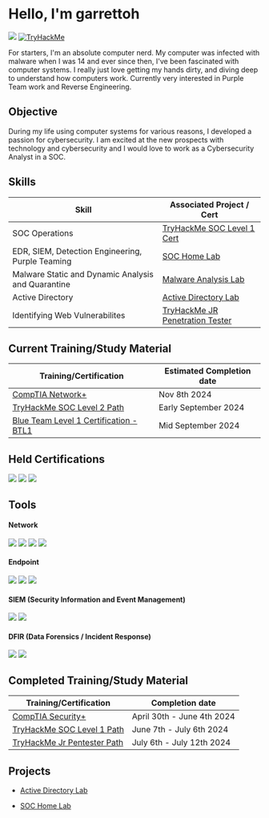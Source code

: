 # Hello, I'm garrettoh <a href="https://tryhackme.com/p/garrettoh">
<a href="https://www.linkedin.com/in/garrett-raese-710baa2b1/"><img src="https://img.shields.io/badge/-LinkedIn-0072b1?&style=for-the-badge&logo=linkedin&logoColor=white" /></a>
<a href="https://tryhackme.com/p/garrettoh"><img src="https://tryhackme-badges.s3.amazonaws.com/garrettoh.png" alt="TryHackMe"></a>



For starters, I'm an absolute computer nerd. My computer was infected with malware when I was 14 and ever since then, I've been fascinated with computer systems. I really just love getting my hands dirty, and diving deep to understand how computers work. Currently very interested in Purple Team work and Reverse Engineering. 

## Objective
During my life using computer systems for various reasons, I developed a passion for cybersecurity. I am excited at the new prospects with technology and cybersecurity and I would love to work as a Cybersecurity Analyst in a SOC.

## Skills

| Skill                                         | Associated Project / Cert         |
|-----------------------------------------------|----------------------------|
|SOC Operations|<a href="https://tryhackme-certificates.s3-eu-west-1.amazonaws.com/THM-IOKJYJAAER.png"> TryHackMe SOC Level 1 Cert  </a>                                                          |
| EDR, SIEM, Detection Engineering, Purple Teaming | <a href="https://github.com/garrettoh/SOCLab">SOC Home Lab</a>|
| Malware Static and Dynamic Analysis and Quarantine          | <a href="https://github.com/garrettoh/MalwareAnalysisLab">Malware Analysis Lab</a>|
| Active Directory         | <a href="https://github.com/garrettoh/Active-Directory-Lab">Active Directory Lab</a>|
| Identifying Web Vulnerabilites | <a href="https://tryhackme-certificates.s3-eu-west-1.amazonaws.com/THM-KB43T7I3UD.png">TryHackMe JR Penetration Tester</a>|

## Current Training/Study Material

| Training/Certification                                         | Estimated Completion date        |
|-----------------------------------------------|----------------------------|
|<a href="https://www.comptia.org/certifications/network"> CompTIA Network+ </a>        | Nov 8th 2024|
|<a href="https://tryhackme.com/path/outline/soclevel2"> TryHackMe SOC Level 2 Path </a>| Early September 2024|
|<a href="https://www.securityblue.team/why-btl1/"> Blue Team Level 1 Certification - BTL1 </a>| Mid September 2024|

## Held Certifications
<div>
<img src="https://img.shields.io/badge/-Security%2B-9B9B7D?&style=for-the-badge&logo=CompTIA&logoColor=white" />
<a href="https://tryhackme-certificates.s3-eu-west-1.amazonaws.com/THM-IOKJYJAAER.png"><img src="https://img.shields.io/badge/-SOC_Level_1-9B9B7D?&style=for-the-badge&logo=TryHackMe&logoColor=white" /></a>
<a href="https://tryhackme-certificates.s3-eu-west-1.amazonaws.com/THM-KB43T7I3UD.png"><img src="https://img.shields.io/badge/-JR_Penetration_Tester-9B9B7D?&style=for-the-badge&logo=TryHackMe&logoColor=white" /></a>




</div>

## Tools

#### Network
<div>
<img src="https://img.shields.io/badge/-Wireshark-003366?&style=for-the-badge&logo=Wireshark&logoColor=white" />
<img src="https://img.shields.io/badge/-TShark-003366?&style=for-the-badge&logo=Wireshark&logoColor=white" />
<img src="https://img.shields.io/badge/-Snort-003366?&style=for-the-badge&logo=Snort&logoColor=white" />
<img src="https://img.shields.io/badge/-Zeek-003366?&style=for-the-badge&logo=Zeek&logoColor=white" />

</div>

#### Endpoint
<div>
<img src="https://img.shields.io/badge/-Sys_Internals_Suite-9B9B7D?&style=for-the-badge&logo=Microsoft&logoColor=white" />
<img src="https://img.shields.io/badge/-Wazuh-9B9B7D?&style=for-the-badge&logo=Wazuh&logoColor=white" />
<img src="https://img.shields.io/badge/-LimaCharlie_EDR-9B9B7D?&style=for-the-badge&logo=LimaCharlie&logoColor=white" />



</div>

#### SIEM (Security Information and Event Management)
<div>
<img src="https://img.shields.io/badge/-Splunk-003366?&style=for-the-badge&logo=Splunk&logoColor=white" />
<img src="https://img.shields.io/badge/-Elastic-003366?&style=for-the-badge&logo=Elastic&logoColor=white" />



</div>

#### DFIR (Data Forensics / Incident Response)
<div>
<img src="https://img.shields.io/badge/-Autopsy-9B9B7D?&style=for-the-badge&logo=Autopsy&logoColor=white" />
<img src="https://img.shields.io/badge/-Velociraptor-9B9B7D?&style=for-the-badge&logo=Velociraptor&logoColor=white" />


</div>

## Completed Training/Study Material

| Training/Certification                                         | Completion date        |
|-----------------------------------------------|----------------------------|
|<a href="https://www.comptia.org/certifications/security"> CompTIA Security+  </a>       | April 30th - June 4th 2024|
|<a href="https://tryhackme-certificates.s3-eu-west-1.amazonaws.com/THM-IOKJYJAAER.png"> TryHackMe SOC Level 1 Path  </a>       | June 7th - July 6th 2024|
|<a href="https://tryhackme-certificates.s3-eu-west-1.amazonaws.com/THM-KB43T7I3UD.png"> TryHackMe Jr Pentester Path  </a>       | July 6th - July 12th 2024|



## Projects
-  <a href="https://github.com/garrettoh/Active-Directory-Lab">Active Directory Lab</a>

- <a href="https://github.com/garrettoh/SOCLab">SOC Home Lab </a>

<!-- - <a href="https://github.com/garrettoh/MalwareAnalysisLab"> Malware Static and Dynamic Analysis </a>-->

<!--- <a href="https://github.com/garrettoh/NetworkAnalysisLab">Network Security and Simulated traffic analysis </a> -->

